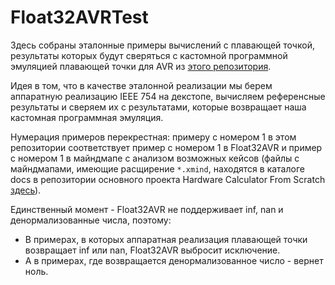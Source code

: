 ﻿# Float32AVRTest
Здесь собраны эталонные примеры вычислений с плавающей точкой, результаты которых будут сверяться с кастомной программной эмуляцией плавающей точки для AVR из [этого репозитория](https://github.com/igor-240340/Float32AVR).

Идея в том, что в качестве эталонной реализации мы берем аппаратную реализацию IEEE 754 на декстопе, вычисляем референсные результаты и сверяем их с результатами, которые возвращает наша кастомная программная эмуляция.

Нумерация примеров перекрестная: примеру с номером 1 в этом репозитории соответствует пример с номером 1 в Float32AVR и пример с номером 1 в майндмапе с анализом возможных кейсов (файлы с майндмапами, имеющие расщирение `*.xmind`, находятся в каталоге docs в репозитории основного проекта Hardware Calculator From Scratch [здесь](https://github.com/igor-240340/HardwareCalculatorFromScratch/tree/en/docs/Basic%20Research%20Notes)).

Единственный момент - Float32AVR не поддерживает inf, nan и денормализованные числа, поэтому:
- В примерах, в которых аппаратная реализация плавающей точки возвращает inf или nan, Float32AVR выбросит исключение.
- А в примерах, где возвращается денормализованное число - вернет ноль.
